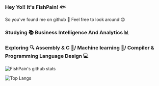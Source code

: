 ### Hey Yo!! It's FishPain! 🐟
So you've found me on github 👀 Feel free to look around!😊

### Studying 📚 Business Intelligence And Analytics 📊
### Exploring 🔍 Assembly & C 👾/ Machine learning 🤖/ Compiler & Programming Language Design 💻

![FishPain's github stats](https://github-readme-stats.vercel.app/api?username=FishPain&show_icons=true&hide_border=true&theme=tokyonight&count_private=true)

![Top Langs](https://github-readme-stats.vercel.app/api/top-langs/?username=FishPain&show_icons=true&hide_border=true&theme=tokyonight&layout=compact)
